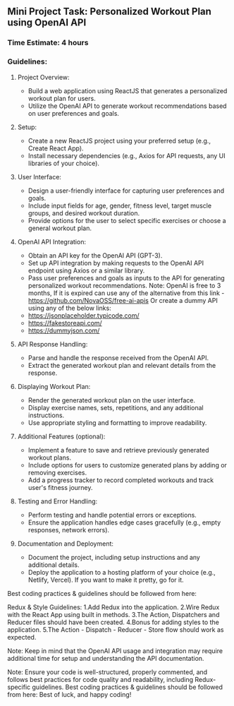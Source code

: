 ## Mini Project Task: Personalized Workout Plan using OpenAI API

### Time Estimate: 4 hours

### Guidelines:

1.  Project Overview:
    
    *   Build a web application using ReactJS that generates a personalized workout plan for users.
    *   Utilize the OpenAI API to generate workout recommendations based on user preferences and goals.
2.  Setup:
    
    *   Create a new ReactJS project using your preferred setup (e.g., Create React App).
    *   Install necessary dependencies (e.g., Axios for API requests, any UI libraries of your choice).
3.  User Interface:
    *   Design a user-friendly interface for capturing user preferences and goals.
    *   Include input fields for age, gender, fitness level, target muscle groups, and desired workout duration.
    *   Provide options for the user to select specific exercises or choose a general workout plan.
4.  OpenAI API Integration:
    *   Obtain an API key for the OpenAI API (GPT-3).
    *   Set up API integration by making requests to the OpenAI API endpoint using Axios or a similar library.
    *   Pass user preferences and goals as inputs to the API for generating personalized workout recommendations.
    Note: OpenAI is free to 3 months, If it is expired can use any of the alternative from this link - https://github.com/NovaOSS/free-ai-apis
    Or create a dummy API using any of the below links:
    - https://jsonplaceholder.typicode.com/
    - https://fakestoreapi.com/
    - https://dummyjson.com/
5.  API Response Handling:
    *   Parse and handle the response received from the OpenAI API.
    *   Extract the generated workout plan and relevant details from the response.
6.  Displaying Workout Plan:
    *   Render the generated workout plan on the user interface.
    *   Display exercise names, sets, repetitions, and any additional instructions.
    *   Use appropriate styling and formatting to improve readability.
7.  Additional Features (optional):
    *   Implement a feature to save and retrieve previously generated workout plans.
    *   Include options for users to customize generated plans by adding or removing exercises.
    *   Add a progress tracker to record completed workouts and track user's fitness journey.
8.  Testing and Error Handling:
    *   Perform testing and handle potential errors or exceptions.
    *   Ensure the application handles edge cases gracefully (e.g., empty responses, network errors).
9.  Documentation and Deployment:
    *   Document the project, including setup instructions and any additional details.
    *   Deploy the application to a hosting platform of your choice (e.g., Netlify, Vercel).
If you want to make it pretty, go for it.

Best coding practices & guidelines should be followed from here: 

Redux & Style Guidelines:
1.Add Redux into the application.
2.Wire Redux with the React App using built in methods.
3.The Action, Dispatchers and Reducer files should have been created.
4.Bonus for adding styles to the application.
5.The Action - Dispatch - Reducer - Store flow should work as expected.

Note: Keep in mind that the OpenAI API usage and integration may require additional time for setup and understanding the API documentation. 

Note: Ensure your code is well-structured, properly commented, and follows best practices for code quality and readability, including Redux-specific guidelines.
Best coding practices & guidelines should be followed from here: 
Best of luck, and happy coding!


